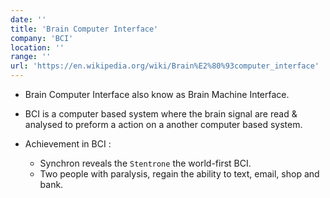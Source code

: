 ```yaml
---
date: ''
title: 'Brain Computer Interface'
company: 'BCI'
location: ''
range: ''
url: 'https://en.wikipedia.org/wiki/Brain%E2%80%93computer_interface'
---
```


- Brain Computer Interface also know as Brain Machine Interface.
- BCI is a computer based system where the brain signal are read & analysed to preform a action on a another computer based system.

- Achievement in BCI :
  - Synchron reveals the `Stentrone` the world-first BCI.
  - Two people with paralysis, regain the ability to text, email, shop and bank.
